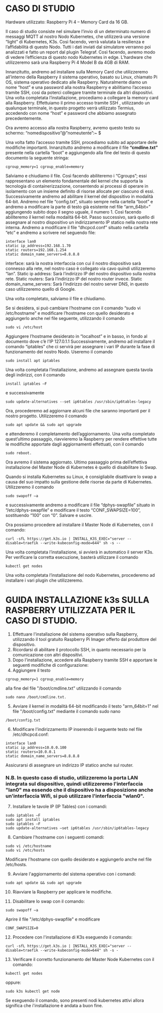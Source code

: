 # CASO DI STUDIO

Hardware utilizzato: Raspberry Pi 4 – Memory Card da 16 GB.

Il caso di studio consiste nel simulare l’invio di un determinato numero di messaggi MQTT al nostro Nodo Kubernetes, che utilizzerà una versione “light” di Kubernetes, K3s. Così facendo, verrà valutata la resilienza e l’affidabilità di questo Nodo. Tutti i dati inviati dal simulatore verranno poi analizzati e fatto un report dal plugin Telegraf. Così facendo, avremo modo di vedere l’efficienza di questo nodo Kubernetes in edge. L’hardware che utilizzeremo sarà una Raspberry Pi 4 Model B da 4GB di RAM. 

Innanzitutto, andremo ad installare sulla Memory Card che utilizzeremo all’interno della Raspberry il sistema operativo, basato su Linux, chiamato Pi OS, sistema operativo dedicato alle Raspberry. Naturalmente diamo un nome “host” e una password alla nostra Raspberry e abilitiamo l’accesso tramite SSH, cosi da poterci collegare tramite terminale da altri dispositivi. Una volta completata l’installazione, procediamo a collegare la memory card alla Raspberry. Effettuiamo il primo accesso tramite SSH , utilizzando un qualunque terminale, in questo progetto verrà utilizzato Termius, accedendo con nome “host” e password che abbiamo assegnato precedentemente.

Ora avremo accesso alla nostra Raspberry, avremo questo testo su schermo: “nomedispositivo”@”nomeutente”:~ $

Una volta fatto l’accesso tramite SSH, procediamo subito ad apportare delle modifiche importanti. Innanzitutto andremo a modificare il file **“cmdline.txt”** presente nella cartella “boot” e aggiungendo alla fine del testo di questo documento la seguente stringa: 
```
cgroup_memory=1 cgroup_enable=memory
```

Salviamo e chiudiamo il file. Così facendo abiliteremo i “Cgroups”; essi rappresentano un elemento fondamentale del kernel che supporta la tecnologia di containerizzazione, consentendo ai processi di operare in isolamento con un insieme definito di risorse allocate per ciascuno di essi.
Successivamente andremo ad abilitare il kernel del dispositivo in modalità 64-bit. 
Andremo nel file “config.txt”, situato sempre nella cartella “boot” e andremo a modificare la parte di testo già esistente nel file “arm_64bit=” aggiungendo subito dopo il segno uguale, il numero 1.
Così facendo abiliteremo il kernel nella modalità 64-bit.
Passo successivo, sarà quello di assegnare al nostro dispositivo un indirizzamento IP statico nella nostra rete interna. Andremo a modificare il file “dhcpcd.conf” situato nella cartella “etc” e andremo a scrivere nel seguendo file:
```
interface lan0
static ip_address=192.168.1.70
static routers=192.168.1.254
static domain_name_servers=8.8.8.8
```

interface: sarà la nostra interfaccia con cui il nostro dispositivo sarà connesso alla rete, nel nostro caso è collegato via cavo quindi utilizzeremo “lan”.
Static ip address: Sarà l’indirizzo IP del nostro dispositivo sulla nostra rete.
Static routers: Sarà l’indirizzo IP del nostro router invece.
Static domain_name_servers: Sarà l’indirizzo del nostro server DNS, in questo caso utilizzeremo quello di Google.

Una volta completato, salviamo il file e chiudiamo.

Se si desidera, si può cambiare l’hostname con il comando “sudo vi /etc/hostname”  e modificare l’hostname con quello desiderato e aggiungerlo anche nel file seguente, utilizzando il comando 
```
sudo vi /etc/host
```

Aggiungere l’hostname desiderato in “localhost” e in basso, in fondo al documento dove c’è l’IP 127.0.1.1
Successivamente, andremo ad installare il comando “iptables” che ci servirà per assegnare i vari IP durante la fase di funzionamento del nostro Nodo. Useremo il comando 
```
sudo install apt iptables
```

Una volta completata l’installazione, andremo ad assegnare questa tavola degli indirizzi, con il comando 
```
install iptables –F
```
e successivamente 
```
sudo update-alternatives --set ip6tables /usr/sbin/ip6tables-legacy
```

Ora, procederemo ad aggiornare alcuni file che saranno importanti per il nostro progetto. Utilizzeremo il comando 
```
sudo apt update && sudo apt upgrade
```
e attenderemo il completamento dell’aggiornamento.
Una volta completato quest’ultimo passaggio, riavvieremo la Raspberry per rendere effettive tutte le modifiche apportate dagli aggiornamenti effettuati, con il comando 
```
sudo reboot.
```

Ora avremo il sistema aggiornato. Ultimo passaggio prima dell’effettiva installazione del Master Node di Kubernetes è quello di disabilitare lo Swap.

Quando si installa Kubernetes su Linux, è consigliabile disattivare lo swap a causa del suo impatto sulla gestione delle risorse da parte di Kubernetes. Utilizzeremo il comando 
```
sudo swapoff –a
```
e successivamente andremo a modificare il file “dphys-swapfile” situato in “/etc/dphys-swapfile” e modificare il testo “CONF_SWAPSIZE=100”, sostituendo “100” con “0”. Salvare e uscire. 

Ora possiamo procedere ad installare il Master Node di Kubernetes, con il comando: 
```
curl -sfL https://get.k3s.io | INSTALL_K3S_EXEC="server --disable=traefik --write-kubeconfig-mode=644" sh -s --
```

Una volta completata l’installazione, si avvierà in automatico il server K3s. Per verificare la corretta esecuzione, basterà utilizzare il comando 
```
kubectl get nodes
```

Una volta completata l’installazione del nodo Kubernetes, procederemo ad installare i vari plugin che utilizzeremo.

# GUIDA INSTALLAZIONE k3s SULLA RASPBERRY UTILIZZATA PER IL CASO DI STUDIO.

1. Effettuare l'installazione del sistema operativo sulla Raspberry, utilizzando il tool gratuito Raspberry Pi Imager offerto dal produttore del dispositivo.
2. Ricordarsi di abilitare il protocollo SSH, in quanto necessario per la comunicazione con altri dispositivi.
3. Dopo l'installazione, accedere alla Raspberry tramite SSH e apportare le seguenti modifiche di configurazione:
4. Aggiungere il testo 
```
cgroup_memory=1 cgroup_enable=memory
```
alla fine del file "/boot/cmdline.txt" utilizzando il comando 
```
sudo nano /boot/cmdline.txt.
```
5. Avviare il kernel in modalità 64-bit modificando il testo "arm_64bit=1" nel file "/boot/config.txt" mediante il comando sudo nano 
```
/boot/config.txt
```
6. Modificare l'indirizzamento IP inserendo il seguente testo nel file /etc/dhcpcd.conf:

```
interface lan0
static ip_address=10.0.0.100
static routers=10.0.0.1
static domain_name_servers=8.8.8.8
```
Assicurarsi di assegnare un indirizzo IP statico anche sul router.

### N.B. In questo caso di studio, utilizzeremo la porta LAN integrata sul dispositivo, quindi utilizzeremo l'interfaccia "lan0" ma essendo che il dispositivo ha a disposizione anche un'interfaccia Wifi, si può utilizzare l'interfaccia "wlan0".

7. Installare le tavole IP (IP Tables) con i comandi:
```
sudo iptables –F
sudo apt install iptables
sudo iptables –F
sudo update-alternatives –set ip6tables /usr/sbin/ip6tables-legacy
```

8. Cambiare l'hostname con i seguenti comandi:
```
sudo vi /etc/hostname
sudo vi /etc/hosts
```
Modificare l'hostname con quello desiderato e aggiungerlo anche nel file /etc/hosts.

9. Avviare l'aggiornamento del sistema operativo con i comandi:

```
sudo apt update && sudo apt upgrade
```

10. Riavviare la Raspberry per applicare le modifiche.

11. Disabilitare lo swap con il comando:
```
sudo swapoff –a
```

Aprire il file "/etc/dphys-swapfile" e modificare 
```
CONF_SWAPSIZE=0
```

12. Procedere con l'installazione di K3s eseguendo il comando:
```
curl -sfL https://get.k3s.io | INSTALL_K3S_EXEC="server --disable=traefik --write-kubeconfig-mode=644" sh -s -
```

13. Verificare il corretto funzionamento del Master Node Kubernetes con il comando:
```
kubectl get nodes
```
oppure:
```
sudo k3s kubectl get node
```

Se eseguendo il comando, sono presenti nodi kubernetes attivi allora significa che i'installazione è andata a buon fine.
